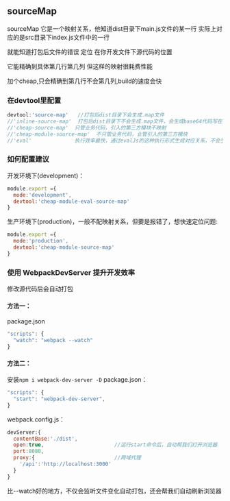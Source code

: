 ## sourceMap
sourceMap 它是一个映射关系，他知道dist目录下main.js文件的某一行
实际上对应的是src目录下index.js文件中的一行

就能知道打包后文件的错误 定位 在你开发文件下源代码的位置

它能精确到具体第几行第几列 但这样的映射很耗费性能 

加个cheap,只会精确到第几行不会第几列,build的速度会快

### 在devtool里配置

```js
devtool:'source-map'   //打包后dist目录下会生成.map文件
//'inline-source-map'  打包后dist目录下不会生成.map文件，会生成base64代码写在打包后的js内
//'cheap-source-map'  只管业务代码，引入的第三方模块不映射
//'cheap-module-source-map'  不只管业务代码，业管引入的第三方模块
//'eval'              执行效率最快，通过evalJs的这种执行形式生成对应关系，不会生成.map文件 也不会生成base64代码 和其他的，比较复杂的情况下，提示可能不全面
```

### 如何配置建议
开发环境下(development)：
```js
module.export ={
  mode:'development',
  devtool:'cheap-module-eval-source-map'
}
```

生产环境下(production)，一般不配映射关系，但要是报错了，想快速定位问题:
```js
module.export ={
  mode:'production',
  devtool:'cheap-module-source-map'
}
```


### 使用 WebpackDevServer 提升开发效率
修改源代码后会自动打包
#### 方法一：
package.json
```js
"scripts": {
  "watch": "webpack --watch"
}
```
#### 方法二：
安装`npm i webpack-dev-server -D`
package.json：
```js
"scripts": {
  "start": "webpack-dev-server",
}
```
webpack.config.js：
```js
devServer:{
  contentBase:'./dist',
  open:true,                       //运行start命令后，自动帮我们打开浏览器
  port:8080,
  proxy:{                          //跨域代理
    '/api':'http://localhost:3000'
  }
}
```
比--watch好的地方，不仅会监听文件变化自动打包，还会帮我们自动刷新浏览器